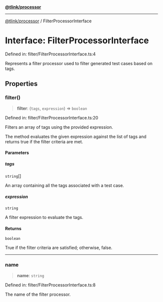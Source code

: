 [**@tlink/processor**](../README.md)

***

[@tlink/processor](../globals.md) / FilterProcessorInterface

# Interface: FilterProcessorInterface

Defined in: filter/FilterProcessorInterface.ts:4

Represents a filter processor used to filter generated test cases based on tags.

## Properties

### filter()

> **filter**: (`tags`, `expression`) => `boolean`

Defined in: filter/FilterProcessorInterface.ts:20

Filters an array of tags using the provided expression.

The method evaluates the given expression against the list of tags
and returns true if the filter criteria are met.

#### Parameters

##### tags

`string`[]

An array containing all the tags associated with a test case.

##### expression

`string`

A filter expression to evaluate the tags.

#### Returns

`boolean`

True if the filter criteria are satisfied; otherwise, false.

***

### name

> **name**: `string`

Defined in: filter/FilterProcessorInterface.ts:8

The name of the filter processor.
